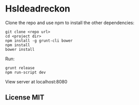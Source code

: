 Hsldeadreckon
=============

Clone the repo and use npm to install the other dependencies:

```
git clone <repo url>
cd <project dir>
npm install -g grunt-cli bower
npm install
bower install
```

Run:
```
grunt release
npm run-script dev
```

View server at localhost:8080

## License MIT
